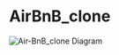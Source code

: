# AirBnB_clone
![Air-BnB_clone Diagram](https://s3.amazonaws.com/alx-intranet.hbtn.io/uploads/medias/2018/6/815046647d23428a14ca.png?X-Amz-Algorithm=AWS4-HMAC-SHA256&X-Amz-Credential=AKIARDDGGGOUSBVO6H7D%2F20221122%2Fus-east-1%2Fs3%2Faws4_request&X-Amz-Date=20221122T181513Z&X-Amz-Expires=86400&X-Amz-SignedHeaders=host&X-Amz-Signature=738f14ba2d95d548b6b3a52cc2d9e6bb7fd49084bdfd6b83ae0ddf6909adde40)
